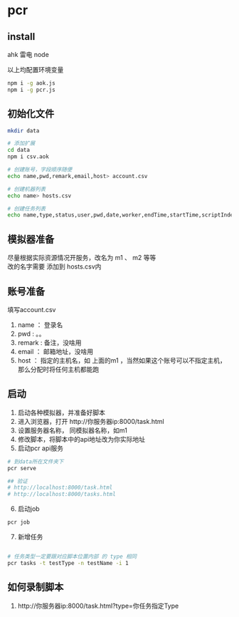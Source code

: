 # pcr


## install
ahk
雷电 
node

以上均配置环境变量

```bash
npm i -g aok.js
npm i -g pcr.js
```

## 初始化文件

```bash
mkdir data

# 添加扩展
cd data
npm i csv.aok

# 创建账号，字段顺序随便
echo name,pwd,remark,email,host> account.csv

# 创建机器列表
echo name> hosts.csv

# 创建任务列表
echo name,type,status,user,pwd,date,worker,endTime,startTime,scriptIndex> tasks.csv

```

## 模拟器准备
尽量根据实际资源情况开服务，改名为 m1 、 m2 等等  
改的名字需要 添加到 hosts.csv内

## 账号准备
填写account.csv   
1. name ： 登录名  
2. pwd :  。。  
3. remark : 备注，没啥用
4. email ： 邮箱地址，没啥用
5. host ： 指定的主机名，如 上面的m1 ，当然如果这个账号可以不指定主机，那么分配时将任何主机都能跑

## 启动
1. 启动各种模拟器，并准备好脚本
2. 进入浏览器，打开  http://你服务器ip:8000/task.html
3. 设置服务器名称， 同模拟器名称，如m1 
4. 修改脚本，将脚本中的api地址改为你实际地址
5. 启动pcr api服务
```bash
# 到data所在文件夹下
pcr serve

## 验证
# http://localhost:8000/task.html
# http://localhost:8000/tasks.html
```

6. 启动job
```bash
pcr job
```

7. 新增任务
```bash

# 任务类型一定要跟对应脚本位置内部 的 type 相同
pcr tasks -t testType -n testName -i 1 
```

## 如何录制脚本
1. http://你服务器ip:8000/task.html?type=你任务指定Type
